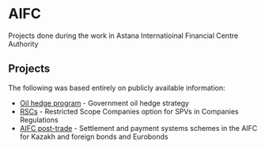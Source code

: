 # AIFC

Projects done during the work in Astana Internatioinal Financial Centre Authority

## Projects
The following was based entirely on publicly available information:
* [Oil hedge program](https://github.com/kuanyshs/AIFC/blob/main/hedge%20_strategy_presentation_demo.pdf) - Government oil hedge strategy
* [RSCs](https://github.com/kuanyshs/AIFC/blob/main/SPV_presentation_demo.pdf) - Restricted Scope Companies option for SPVs in Companies Regulations 
* [AIFC post-trade](https://github.com/kuanyshs/AIFC/blob/main/settlement_schemes_AIFC.pdf) - Settlement and payment systems schemes in the AIFC for Kazakh and foreign bonds and Eurobonds
